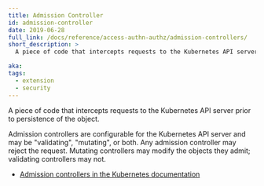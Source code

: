 ```yaml
---
title: Admission Controller
id: admission-controller
date: 2019-06-28
full_link: /docs/reference/access-authn-authz/admission-controllers/
short_description: >
  A piece of code that intercepts requests to the Kubernetes API server prior to persistence of the object.

aka:
tags:
  - extension
  - security
---
```


A piece of code that intercepts requests to the Kubernetes API server prior to persistence of the object.

<!--more-->

Admission controllers are configurable for the Kubernetes API server and may be "validating", "mutating", or
both. Any admission controller may reject the request. Mutating controllers may modify the objects they admit;
validating controllers may not.

- [Admission controllers in the Kubernetes documentation](/docs/reference/access-authn-authz/admission-controllers/)
